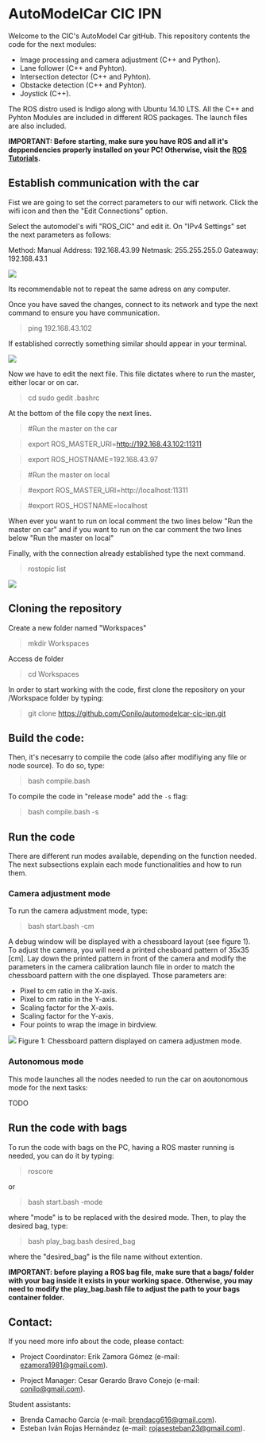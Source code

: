 # AutoModelCar CIC IPN
Welcome to the CIC's AutoModel Car gitHub. This repository contents the code for the next modules:

- Image processing and camera adjustment (C++ and Python).
- Lane follower (C++ and Pyhton).
- Intersection detector (C++ and Pyhton).
- Obstacke detection (C++ and Pyhton).
- Joystick (C++).

The ROS distro used is Indigo along with Ubuntu 14.10 LTS. All the C++ and Pyhton Modules are included in different ROS packages. The launch files are also included.

**IMPORTANT: Before starting, make sure you have ROS and all it's deppendencies properly installed on your PC! Otherwise, visit the [ROS Tutorials](http://wiki.ros.org/ROS/Tutorials/InstallingandConfiguringROSEnvironment).**

## Establish communication with the car
Fist we are going to set the correct parameters to our wifi network. Click the wifi icon and then the "Edit Connections" option.

Select the automodel's wifi "ROS_CIC" and edit it. On "IPv4 Settings" set the next parameters as follows:

Method: Manual
Address: 192.168.43.99
Netmask: 255.255.255.0
Gateaway: 192.168.43.1

![](img/cic_ipv4.png)

Its recommendable not to repeat the same adress on any computer. 

Once you have saved the changes, connect to its network and type the next command to ensure you have communication.

 > ping 192.168.43.102

If established correctly something similar should appear in your terminal.

![](img/ping.png)

Now we have to edit the next file. This file dictates where to run the master, either locar or on car.

> cd
> sudo gedit .bashrc

At the bottom of the file copy the next lines.

> #Run the master on the car

> export ROS_MASTER_URI=http://192.168.43.102:11311

> export ROS_HOSTNAME=192.168.43.97

> #Run the master on local

> #export ROS_MASTER_URI=http://localhost:11311

> #export ROS_HOSTNAME=localhost

When ever you want to run on local comment the two lines below "Run the master on car" and if you want to run on the car comment the two lines below "Run the master on local"

Finally, with the connection already established type the next command.

> rostopic list 

![](img/roslist.png)


## Cloning the repository
Create a new folder named "Workspaces"

> mkdir Workspaces

Access de folder

> cd Workspaces

In order to start working with the code, first clone the repository on your /Workspace folder by typing:

> git clone https://github.com/Conilo/automodelcar-cic-ipn.git

## Build the code:
Then, it's necesarry to compile the code (also after modifiying any file or node source). To do so, type:

> bash compile.bash

To compile the code in "release mode" add the `-s` flag:

> bash compile.bash -s

## Run the code

There are different run modes available, depending on the function needed. The next subsections explain each mode functionalities and how to run them.

### Camera adjustment mode

To run the camera adjustment mode, type:

> bash start.bash -cm

A debug window will be displayed with a chessboard layout (see figure 1). To adjust the camera, you will need a printed chesboard pattern of 35x35 [cm]. Lay down the printed pattern in front of the camera and modify the parameters in the camera calibration launch file in order to match the chessboard pattern with the one displayed. Those parameters are:

- Pixel to cm ratio in the X-axis.
- Pixel to cm ratio in the Y-axis.
- Scaling factor for the X-axis.
- Scaling factor for the Y-axis.
- Four points to wrap the image in birdview.

![](img/calibration_window.png)
Figure 1: Chessboard pattern displayed on camera adjustmen mode.

### Autonomous mode
This mode launches all the nodes needed to run the car on aoutonomous mode for the next tasks:

TODO

## Run the code with bags
To run the code with bags on the PC, having a ROS master running is needed,  you can do it by typing:

> roscore

or 

> bash start.bash -mode

where "mode" is to be replaced with the desired mode. Then, to play the desired bag, type:

> bash play_bag.bash desired_bag

where the "desired_bag" is the file name without extention.

**IMPORTANT: before playing a ROS bag file, make sure that a bags/ folder with your bag inside it exists in your working space. Otherwise, you may need to modify the play_bag.bash file to adjust the path to your bags container folder.**

## Contact:
If you need more info about the code, please contact:

* Project Coordinator:
Erik Zamora Gómez (e-mail: ezamora1981@gmail.com).

* Project Manager: 
Cesar Gerardo Bravo Conejo  (e-mail: conilo@gmail.com).

Student assistants:
- Brenda Camacho Garcia (e-mail: brendacg616@gmail.com).
- Esteban Iván Rojas Hernández (e-mail: rojasesteban23@gmail.com).

